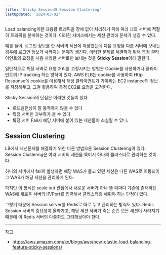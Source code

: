```yaml
---
title: 'Sticky Session과 Session Clustering'
lastUpdated: '2024-03-02'
---
```


Load balancing이란 대용량 트래픽을 장애 없이 처리하기 위해 여러 대의 서버에 적절히 트래픽을 분배하는 것이다. 이러한 서비스에서는 세션 관리에 문제가 생길 수 있다.

예를 들어, 로그인 정보를 한 서버의 세션에 저장했는데 다음 요청을 다른 서버에 보내는 경우에 로그인 정보가 사라지는 문제가 생긴다. 이러한 문제를 해결하기 위해 특정 클라이언트의 요청을 처음 처리한 서버로만 보내는 것을 **Sticky Session**이라 말한다.

일반적으로 특정 서버로 요청 처리를 고정시키는 방법은 Cookie를 사용하거나 클라이언트의 IP tracking 하는 방식이 있다. AWS ELB는 cookie를 사용하여 Http Response에 cookie를 이용해서 해당 클라이언트가 가야하는 EC2 instance의 정보를 저장해두고, 그걸 활용하여 특정 EC2로 요청을 고정한다.

Sticky Session의 단점은 이러한 것들이 있다.
- 로드밸런싱이 잘 동작하지 않을 수 있다
- 특정 서버만 과부하가 올 수 있다.
- 특정 서버 Fail시 해당 서버에 붙어 있는 세션들이 소실될 수 있다.

## Session Clustering

LB에서 세션문제를 해결하기 위한 다른 방법으론 Session Clustering이 있다. Session Clustering은 여러 서버의 세션을 묵어서 하나의 클러스터로 관리하는 것이다. 

하나의 서버에서 fail이 발생하면 해당 WAS가 들고 있던 세션은 다른 WAS로 이동되어 그 WAS가 해당 세션을 관리하게 된다. 

하지만 이 방식은 scale out 관점에서 새로운 서버가 하나 뜰 때마다 기존에 존재하던 WAS에 새로운 서버의 IP/Port를 입력해서 클러스터링 해줘야 하는 단점이 있다.

그렇기 때문에 Session server를 Redis로 따로 두고 관리하는 방식도 있다. Redis Session 서버의 중요성이 올라가고, 해당 세션 서버가 죽는 순간 모든 세션이 사라지기 때문에 이 Redis 서버의 다중화도 고려해보아야 한다.

---
참고
- https://aws.amazon.com/ko/blogs/aws/new-elastic-load-balancing-feature-sticky-sessions/